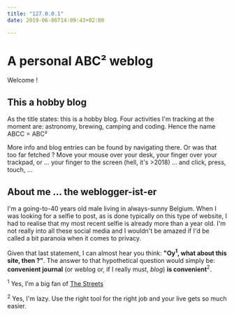 ```yaml
---
title: "127.0.0.1"
date: 2019-06-06T14:09:43+02:00

---
```


# A personal ABC² weblog

Welcome !

## This a hobby blog

As the title states: this is a hobby blog. Four activities I'm tracking at the moment are: astronomy, brewing, camping and coding. Hence the name ABCC = ABC²

More info and blog entries can be found by navigating there. Or was that too far fetched ? Move your mouse over your desk, your finger over your trackpad, or ... your finger to the screen (hell, it's >2018) ... and click, press, touch, ... 


## About me ... the weblogger-ist-er

I'm a going-to-40 years old male living in always-sunny Belgium. When I was looking for a selfie to post, as is done typically on this type of website, I had to realise that my most recent selfie is already more than a year old. I'm not really into all these social media and I wouldn't be amazed if I'd be called a bit paranoia when it comes to privacy.

Given that last statement, I can almost hear you think: **"Oy<sup>1</sup>, what about this site, then ?"**. The answer to that hypothetical question would simply be: **convenient journal** (or weblog or, if I really must, *blog*) **is convenient**<sup>2</sup>.


<sup>1</sup> Yes, I'm a big fan of [The Streets](https://open.spotify.com/artist/4GvOygVQquMaPm8oAc0vXi)

<sup>2</sup> Yes, I'm lazy. Use the right tool for the right job and your live gets so much easier.
